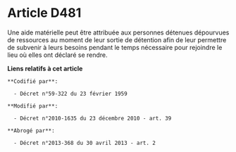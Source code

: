 # Article D481

Une aide matérielle peut être attribuée aux personnes détenues dépourvues de ressources au moment de leur sortie de détention
afin de leur permettre de subvenir à leurs besoins pendant le temps nécessaire pour rejoindre le lieu où elles ont déclaré se
rendre.

**Liens relatifs à cet article**

	**Codifié par**:

	  - Décret n°59-322 du 23 février 1959

	**Modifié par**:

	  - Décret n°2010-1635 du 23 décembre 2010 - art. 39

	**Abrogé par**:

	  - Décret n°2013-368 du 30 avril 2013 - art. 2
